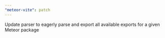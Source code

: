 ```yaml
---
"meteor-vite": patch
---
```


Update parser to eagerly parse and export all available exports for a given Meteor package
